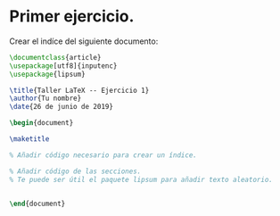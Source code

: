 # Primer ejercicio.

Crear el indíce del siguiente documento:

```latex
\documentclass{article}
\usepackage[utf8]{inputenc}
\usepackage{lipsum}

\title{Taller LaTeX -- Ejercicio 1}
\author{Tu nombre}
\date{26 de junio de 2019}

\begin{document}

\maketitle

% Añadir código necesario para crear un índice.

% Añadir código de las secciones.
% Te puede ser útil el paquete lipsum para añadir texto aleatorio.


\end{document}
```
